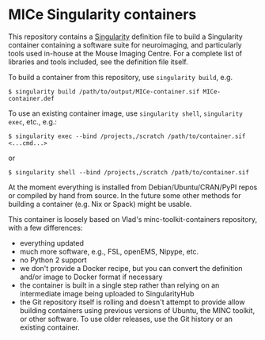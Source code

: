 # MICe Singularity containers

This repository contains a [Singularity](https://sylabs.io/guides/3.5/user-guide) definition file to build a Singularity container containing a software suite for neuroimaging, and particularly tools used in-house at the Mouse Imaging Centre.  For a complete list of libraries and tools included, see the definition file itself.

To build a container from this repository, use `singularity build`, e.g.

```
$ singularity build /path/to/output/MICe-container.sif MICe-container.def
```

To use an existing container image, use `singularity shell`, `singularity exec`, etc., e.g.:

```
$ singularity exec --bind /projects,/scratch /path/to/container.sif <...cmd...>
```

or

```
$ singularity shell --bind /projects,/scratch /path/to/container.sif
```

At the moment everything is installed from Debian/Ubuntu/CRAN/PyPI repos or compiled by hand from source.  In the future some other methods for building a container (e.g. Nix or Spack) might be usable.

This container is loosely based on Vlad's minc-toolkit-containers repository, with a few differences:
 - everything updated
 - much more software, e.g., FSL, openEMS, Nipype, etc.
 - no Python 2 support
 - we don't provide a Docker recipe, but you can convert the definition and/or image to Docker format if necessary
 - the container is built in a single step rather than relying on an intermediate image being uploaded to SingularityHub
 - the Git repository itself is rolling and doesn't attempt to provide allow building containers using previous versions of Ubuntu, the MINC toolkit, or other software.  To use older releases, use the Git history or an existing container.
